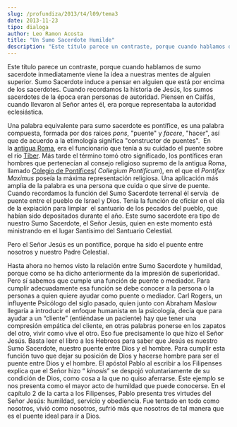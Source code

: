 ```yaml
---
slug: /profundiza/2013/t4/l09/tema3
date: 2013-11-23
tipo: dialoga
author: Leo Ramon Acosta
title: "Un Sumo Sacerdote Humilde"
description: "Este título parece un contraste, porque cuando hablamos de sumo sacerdote  inmediatamente viene la idea a nuestras mentes de alguien superior. Sumo  Sacerdote induce a pensar en alguien que está por encima de los sacerdotes.  Cuando recordamos la historia de Jesús, los sumos s..."
---
```


Este título parece un contraste, porque cuando hablamos de sumo sacerdote inmediatamente viene la idea a nuestras mentes de alguien superior. Sumo Sacerdote induce a pensar en alguien que está por encima de los sacerdotes. Cuando recordamos la historia de Jesús, los sumos sacerdotes de la época eran personas de autoridad. Piensen en Caifás, cuando llevaron al Señor antes él, era porque representaba la autoridad eclesiástica.

Una palabra equivalente para sumo sacerdote es pontífice, es una palabra compuesta, formada por dos raices _pons_, "puente" y _facere_, "hacer", así que de acuerdo a la etimología significa "constructor de puentes".  En la [antigua Roma](http://es.wikipedia.org/wiki/Antigua_Roma "Antigua Roma"), era el funcionario que tenía a su cuidado el puente sobre el río [Tíber](http://es.wikipedia.org/wiki/T%C3%ADber "Tíber"). Más tarde el término tomó otro significado, los pontífices eran hombres que pertenecían al consejo religioso supremo de la antigua Roma, llamado [Colegio de Pontífices](http://es.wikipedia.org/wiki/Colegio_de_Pont%C3%ADfices "Colegio de Pontífices")( _Collegium Pontificum_), en el que el _Pontifex Maximus_ poseía la máxima representación religiosa. Una aplicación más amplia de la palabra es una persona que cuida o que sirve de puente. Cuando recordamos la función del Sumo Sacerdote terrenal él servía  de puente entre el pueblo de Israel y Dios. Tenía la función de oficiar en el día de la expiación para limpiar  el santuario de los pecados del pueblo, que habían sido depositados durante el año. Este sumo sacerdote era tipo de nuestro Sumo Sacerdote, el Señor Jesús, quien en este momento está ministrando en el lugar Santísimo del Santuario Celestial.

Pero el Señor Jesús es un pontífice, porque ha sido el puente entre nosotros y nuestro Padre Celestial.

Hasta ahora no hemos visto la relación entre Sumo Sacerdote y humildad, porque como se ha dicho anteriormente da la impresión de superioridad. Pero sí sabemos que cumple una función de puente o mediador. Para cumplir adecuadamente esa función se debe conocer a la persona o la personas a quien quiere ayudar como puente o mediador. Carl Rogers, un influyente Psicólogo del siglo pasado, quien junto con Abraham Maslow llegaría a introducir el enfoque humanista en la psicología, decía que para ayudar a un “cliente” (entiéndase un paciente) hay que tener una compresión empática del cliente, en otras palabras ponerse en los zapatos del otro, vivir como vive el otro. Eso fue precisamente lo que hizo el Señor Jesús. Basta leer el libro a los Hebreos para saber que Jesús es nuestro Sumo Sacerdote, nuestro puente entre Dios y el hombre. Para cumplir esta función tuvo que dejar su posición de Dios y hacerse hombre para ser el puente entre Dios y el hombre. El apóstol Pablo al escribir a los Filipenses explica que el Señor hizo “ _kinosis_” se despojó voluntariamente de su condición de Dios, como cosa a la que no quiso aferrarse. Este ejemplo se nos presenta como el mayor acto de humildad que puede conocerse. En el capítulo 2 de la carta a los Filipenses, Pablo presenta tres virtudes del Señor Jesús: humildad, servicio y obediencia. Fue tentado en todo como nosotros, vivió como nosotros, sufrió más que nosotros de tal manera que es el puente ideal para ir a Dios.
